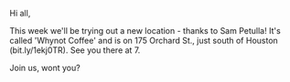 Hi all,

This week we'll be trying out a new location - thanks to Sam Petulla!  It's called 'Whynot Coffee' and is on 175 Orchard St., just south of Houston (bit.ly/1ekj0TR).  See you there at 7.

Join us, wont you?